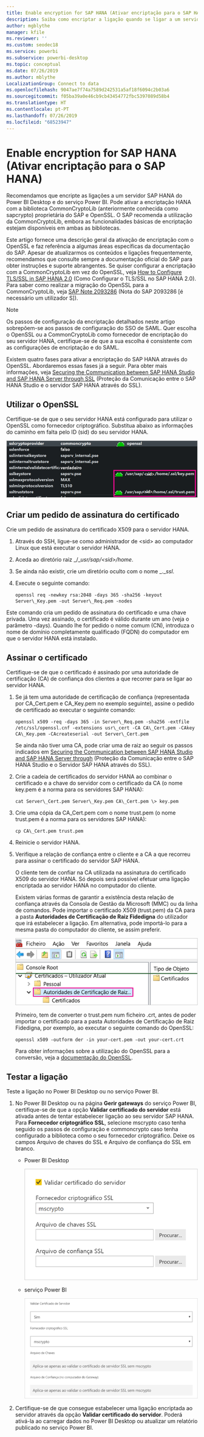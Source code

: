 ```yaml
---
title: Enable encryption for SAP HANA (Ativar encriptação para o SAP HANA)
description: Saiba como encriptar a ligação quando se ligar a um servidor HANA a partir do Power BI com o SSO de SAML.
author: mgblythe
manager: kfile
ms.reviewer: ''
ms.custom: seodec18
ms.service: powerbi
ms.subservice: powerbi-desktop
ms.topic: conceptual
ms.date: 07/26/2019
ms.author: mblythe
LocalizationGroup: Connect to data
ms.openlocfilehash: 9047ae7f74a7589d242531a5af18f6094c2b03a6
ms.sourcegitcommit: f05ba39a0e46cb9cb43454772fbc5397089d58b4
ms.translationtype: HT
ms.contentlocale: pt-PT
ms.lasthandoff: 07/26/2019
ms.locfileid: "68523947"
---
```

# <a name="enable-encryption-for-sap-hana"></a>Enable encryption for SAP HANA (Ativar encriptação para o SAP HANA)

Recomendamos que encripte as ligações a um servidor SAP HANA do Power BI Desktop e do serviço Power BI. Pode ativar a encriptação HANA com a biblioteca CommonCryptoLib (anteriormente conhecida como sapcrypto) proprietária do SAP e OpenSSL. O SAP recomenda a utilização da CommonCryptoLib, embora as funcionalidades básicas de encriptação estejam disponíveis em ambas as bibliotecas.

Este artigo fornece uma descrição geral da ativação de encriptação com o OpenSSL e faz referência a algumas áreas específicas da documentação do SAP. Apesar de atualizarmos os conteúdos e ligações frequentemente, recomendamos que consulte sempre a documentação oficial do SAP para obter instruções e suporte abrangentes. Se quiser configurar a encriptação com a CommonCryptoLib em vez do OpenSSL, veja [How to Configure TLS/SSL in SAP HANA 2.0](https://blogs.sap.com/2018/11/13/how-to-configure-tlsssl-in-sap-hana-2.0/) (Como Configurar o TLS/SSL no SAP HANA 2.0). Para saber como realizar a migração do OpenSSL para a CommonCryptoLib, veja [SAP Note 2093286](https://launchpad.support.sap.com/#/notes/2093286) (Nota do SAP 2093286 [é necessário um utilizador S]).

> [!NOTE]
> Os passos de configuração da encriptação detalhados neste artigo sobrepõem-se aos passos de configuração do SSO de SAML. Quer escolha o OpenSSL ou a CommonCryptoLib como fornecedor de encriptação do seu servidor HANA, certifique-se de que a sua escolha é consistente com as configurações de encriptação e do SAML.

Existem quatro fases para ativar a encriptação do SAP HANA através do OpenSSL. Abordaremos essas fases já a seguir.  Para obter mais informações, veja [Securing the Communication between SAP HANA Studio and SAP HANA Server through SSL](https://blogs.sap.com/2015/09/28/securing-the-communication-between-sap-hana-studio-and-sap-hana-server-through-ssl/) (Proteção da Comunicação entre o SAP HANA Studio e o servidor SAP HANA através do SSL).

## <a name="use-openssl"></a>Utilizar o OpenSSL

Certifique-se de que o seu servidor HANA está configurado para utilizar o OpenSSL como fornecedor criptográfico. Substitua abaixo as informações do caminho em falta pelo ID (sid) do seu servidor HANA.

![Fornecedor Criptográfico OpenSSL](media/desktop-sap-hana-encryption/ssl-crypto-provider.png)

## <a name="create-a-certificate-signing-request"></a>Criar um pedido de assinatura do certificado

Crie um pedido de assinatura do certificado X509 para o servidor HANA.

1. Através do SSH, ligue-se como administrador de \<sid\> ao computador Linux que está executar o servidor HANA.

1. Aceda ao diretório raiz _/__usr/sap/\<sid\>/home_.

1. Se ainda não existir, crie um diretório oculto com o nome _.__ssl_.

1. Execute o seguinte comando:

    ```
    openssl req -newkey rsa:2048 -days 365 -sha256 -keyout Server\_Key.pem -out Server\_Req.pem -nodes
    ```

Este comando cria um pedido de assinatura do certificado e uma chave privada. Uma vez assinado, o certificado é válido durante um ano (veja o parâmetro -days). Quando lhe for pedido o nome comum (CN), introduza o nome de domínio completamente qualificado (FQDN) do computador em que o servidor HANA está instalado.

## <a name="get-the-certificate-signed"></a>Assinar o certificado

Certifique-se de que o certificado é assinado por uma autoridade de certificação (CA) de confiança dos clientes a que recorrer para se ligar ao servidor HANA.

1. Se já tem uma autoridade de certificação de confiança (representada por CA\_Cert.pem e CA\_Key.pem no exemplo seguinte), assine o pedido de certificado ao executar o seguinte comando:

    ```
    openssl x509 -req -days 365 -in Server\_Req.pem -sha256 -extfile /etc/ssl/openssl.cnf -extensions usr\_cert -CA CA\_Cert.pem -CAkey CA\_Key.pem -CAcreateserial -out Server\_Cert.pem
    ```

    Se ainda não tiver uma CA, pode criar uma de raiz ao seguir os passos indicados em [Securing the Communication between SAP HANA Studio and SAP HANA Server through](https://blogs.sap.com/2015/09/28/securing-the-communication-between-sap-hana-studio-and-sap-hana-server-through-ssl/) (Proteção da Comunicação entre o SAP HANA Studio e o Servidor SAP HANA através do SSL).

1. Crie a cadeia de certificados do servidor HANA ao combinar o certificado e a chave do servidor com o certificado da CA (o nome key.pem é a norma para os servidores SAP HANA):

    ```
    cat Server\_Cert.pem Server\_Key.pem CA\_Cert.pem \> key.pem
    ```

1. Crie uma cópia da CA\_Cert.pem com o nome trust.pem (o nome trust.pem é a norma para os servidores SAP HANA):

    ```
    cp CA\_Cert.pem trust.pem
    ```

1. Reinicie o servidor HANA.

1. Verifique a relação de confiança entre o cliente e a CA a que recorreu para assinar o certificado do servidor SAP HANA.

    O cliente tem de confiar na CA utilizada na assinatura do certificado X509 do servidor HANA. Só depois será possível efetuar uma ligação encriptada ao servidor HANA no computador do cliente.

    Existem várias formas de garantir a existência desta relação de confiança através da Consola de Gestão da Microsoft (MMC) ou da linha de comandos. Pode importar o certificado X509 (trust.pem) da CA para a pasta **Autoridades de Certificação de Raiz Fidedigna** do utilizador que irá estabelecer a ligação. Em alternativa, pode importá-lo para a mesma pasta do computador do cliente, se assim preferir.

    ![Pasta Autoridades de Certificação de Raiz Fidedigna](media/desktop-sap-hana-encryption/trusted-root-certification.png)

    Primeiro, tem de converter o trust.pem num ficheiro .crt, antes de poder importar o certificado para a pasta Autoridades de Certificação de Raiz Fidedigna, por exemplo, ao executar o seguinte comando do OpenSSL:

    ```
    openssl x509 -outform der -in your-cert.pem -out your-cert.crt
    ```
    
    Para obter informações sobre a utilização do OpenSSL para a conversão, veja a [documentação do OpenSSL](https://www.openssl.org/docs/manmaster/man1/x509.html).

## <a name="test-the-connection"></a>Testar a ligação

Teste a ligação no Power BI Desktop ou no serviço Power BI.

1. No Power BI Desktop ou na página **Gerir gateways** do serviço Power BI, certifique-se de que a opção **Validar certificado do servidor** está ativada antes de tentar estabelecer ligação ao seu servidor SAP HANA. Para **Fornecedor criptográfico SSL**, selecione mscrypto caso tenha seguido os passos de configuração e commoncrypto caso tenha configurado a biblioteca como o seu fornecedor criptográfico. Deixe os campos Arquivo de chaves do SSL e Arquivo de confiança do SSL em branco.

    - Power BI Desktop

        ![Certificado de validação do servidor – serviço](media/desktop-sap-hana-encryption/validate-server-certificate-service.png)

    - serviço Power BI

        ![Certificado de validação do servidor – desktop](media/desktop-sap-hana-encryption/validate-server-certificate-desktop.png)

1. Certifique-se de que consegue estabelecer uma ligação encriptada ao servidor através da opção **Validar certificado do servidor**. Poderá ativá-la ao carregar dados no Power BI Desktop ou atualizar um relatório publicado no serviço Power BI.
